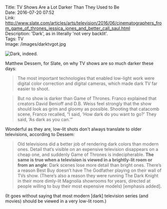 Title: TV Shows Are a Lot Darker Than They Used to Be  
Date: 2016-07-20 07:52  
Link: http://www.slate.com/articles/arts/television/2016/06/cinematographers_from_game_of_thrones_jessica_jones_and_better_call_saul.html  
Description: 'Dark', as in literally 'not very backlit'.  
Tags: TV  
Image: /images/darktvgot.jpg  

![Dark, indeed.][1]

Matthew Dessem, for Slate, on why TV shows are so much darker these days:

> The most important technologies that enabled low-light work were digital color correction and digital cameras, which made dark TV far easier to shoot.

> But no show is darker than Game of Thrones. Franco explained that creators David Benioff and D.B. Weiss feel strongly that the show should look as grim and gloomy as possible. Shooting that catacomb scene, Franco recalled, “I said, ‘How dark do you want to go?’ They said, ‘As dark as you can.’”

Wonderful as they are, low-lit shots don't always translate to older televisions, according to Dessem:

> Old televisions did a better job of rendering dark colors than modern ones. Detail that’s visible on an expensive television disappears on a cheap one, and suddenly Game of Thrones is indecipherable. **The same is true when a television is viewed in a brightly-lit room or from an angle**: Dark scenes lose more detail than bright ones. There’s a reason Best Buy doesn’t have The Godfather playing on their wall of TVs show. (There’s also a reason they were running The Dark Knight in their more dimly-lit Magnolia showrooms for years, directed at people willing to buy their most expensive models) [emphasis added].

(It goes without saying that most modern [dark] television series (and movies) should be viewed in a very low-lit room.)

[1]: /images/darktvgot.jpg "Vidcap of the Game of Thrones episode 'The Wars to Come'"